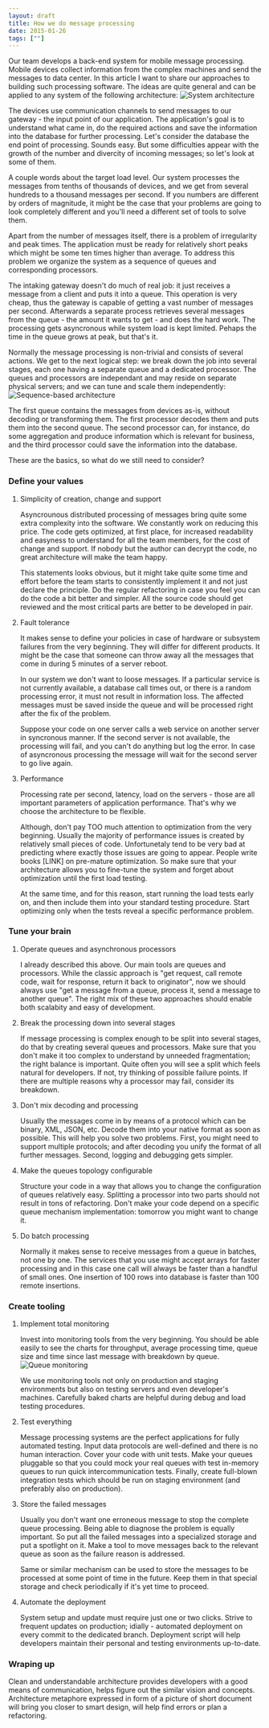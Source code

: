 ```yaml
---
layout: draft
title: How we do message processing
date: 2015-01-26
tags: [""]
---
```


Our team develops a back-end system for mobile message processing. Mobile devices collect information from the complex machines and send the messages to data center. In this article I want to share our approaches to building such processing software. The ideas are quite general and can be applied to any system of the following architecture:
![System architecture](/architecture.jpg)

The devices use communication channels to send messages to our gateway - the input point of our application. The application's goal is to understand what came in, do the required actions and save the information into the database for further processing. Let's consider the database the end point of processing. Sounds easy. But some difficulties appear with the growth of the number and divercity of incoming messages; so let's look at some of them.

A couple words about the target load level. Our system processes the messages from tenths of thousands of devices, and we get from several hundreds to a thousand messages per second. If you numbers are different by orders of magnitude, it might be the case that your problems are going to look completely different and you'll need a different set of tools to solve them.

Apart from the number of messages itself, there is a problem of irregularity and peak times. The application must be ready for relatively short peaks which might be some ten times higher than average. To address this problem we organize the system as a sequence of queues and corresponding processors.

The intaking gateway doesn't do much of real job: it just receives a message from a client and puts it into a queue. This operation is very cheap, thus the gateway is capable of getting a vast number of messages per second. Afterwards a separate process retrieves several messages from the queue - the amount it wants to get - and does the hard work. The processing gets asyncronous while system load is kept limited. Pehaps the time in the queue grows at peak, but that's it.

Normally the message processing is non-trivial and consists of several actions. We get to the next logical step: we break down the job into several stages, each one having a separate queue and a dedicated processor. The queues and processors are independant and may reside on separate physical servers; and we can tune and scale them independently:
![Sequence-based architecture](/sequence.jpg)

The first queue contains the messages from devices as-is, without decoding or transforming them. The first processor decodes them and puts them into the second queue. The second processor can, for instance, do some aggregation and produce information which is relevant for business, and the third processor could save the information into the database.

These are the basics, so what do we still need to consider?

### Define your values

1. Simplicity of creation, change and support

    Asyncrounous distributed processing of messages bring quite some extra complexity into the software. We constantly work on reducing this price. The code gets optimized, at first place, for increased readability and easyness to understand for all the team members, for the cost of change and support. If nobody but the author can decrypt the code, no great architecture will make the team happy.

    This statements looks obvious, but it might take quite some time and effort before the team starts to consistently implement it and not just declare the principle. Do the regular refactoring in case you feel you can do the code a bit better and simpler. All the source code should get reviewed and the most critical parts are better to be developed in pair.

2. Fault tolerance

    It makes sense to define your policies in case of hardware or subsystem failures from the very beginning. They will differ for different products. It might be the case that someone can throw away all the messages that come in during 5 minutes of a server reboot.

    In our system we don't want to loose messages. If a particular service is not currently available, a database call times out, or there is a random processing error, it must not result in information loss. The affected messages must be saved inside the queue and will be processed right after the fix of the problem.

    Suppose your code on one server calls a web service on another server in syncronous manner. If the second server is not available, the processing will fail, and you can't do anything but log the error. In case of asyncronous processing the message will wait for the second server to go live again.

3. Performance

    Processing rate per second, latency, load on the servers - those are all important parameters of application performance. That's why we choose the architecture to be flexible.

    Although, don't pay TOO much attention to optimization from the very beginning. Usually the majority of performance issues is created by relatively small pieces of code. Unfortunetaly tend to be very bad at predicting where exactly those issues are going to appear. People write books [LINK] on pre-mature optimization. So make sure that your architecture allows you to fine-tune the system and forget about optimization until the first load testing.

    At the same time, and for this reason, start running the load tests early on, and then include them into your standard testing procedure. Start optimizing only when the tests reveal a specific performance problem.

### Tune your brain

1. Operate queues and asynchronous processors

    I already described this above. Our main tools are queues and processors. While the classic approach is "get request, call remote code, wait for response, return it back to originator", now we should always use "get a message from a queue, process it, send a message to another queue". The right mix of these two approaches should enable both scalabity and easy of development.

2. Break the processing down into several stages

    If message processing is complex enough to be split into several stages, do that by creating several queues and processors. Make sure that you don't make it too complex to understand by unneeded fragmentation; the right balance is important. Quite often you will see a split which feels natural for developers. If not, try thinking of possible failure points. If there are multiple reasons why a processor may fail, consider its breakdown.

3. Don't mix decoding and processing

    Usually the messages come in by means of a protocol which can be binary, XML, JSON, etc. Decode them into your native format as soon as possible. This will help you solve two problems. First, you might need to support multiple protocols; and after decoding you unify the format of all further messages. Second, logging and debugging gets simpler.

4. Make the queues topology configurable

    Structure your code in a way that allows you to change the configuration of queues relatively easy. Splitting a processor into two parts should not result in tons of refactoring. Don't make your code depend on a specific queue mechanism implementation: tomorrow you might want to change it.

5. Do batch processing

    Normally it makes sense to receive messages from a queue in batches, not one by one. The services that you use might accept arrays for faster processing and in this case one call will always be faster than a handful of small ones. One insertion of 100 rows into database is faster than 100 remote insertions.

### Create tooling

1. Implement total monitoring

    Invest into monitoring tools from the very beginning. You should be able easily to see the charts for throughput, average processing time, queue size and time since last message with breakdown by queue.
![Queue monitoring](/monitoring.jpg)

    We use monitoring tools not only on production and staging environments but also on testing servers and even developer's machines. Carefully baked charts are helpful during debug and load testing procedures.

2. Test everything

    Message processing systems are the perfect applications for fully automated testing. Input data protocols are well-defined and there is no human interaction. Cover your code with unit tests. Make your queues pluggable so that you could mock your real queues with test in-memory queues to run quick intercommunication tests. Finally, create full-blown integration tests which should be run on staging environment (and preferably also on production).

3. Store the failed messages

    Usually you don't want one erroneous message to stop the complete queue processing. Being able to diagnose the problem is equally important. So put all the failed messages into a specialized storage and put a spotlight on it. Make a tool to move messages back to the relevant queue as soon as the failure reason is addressed.

    Same or similar mechanism can be used to store the messages to be processed at some point of time in the future. Keep them in that special storage and check periodically if it's yet time to proceed.

4. Automate the deployment

    System setup and update must require just one or two clicks. Strive to frequent updates on production; idially - automated deployment on every commit to the dedicated branch. Deployment script will help developers maintain their personal and testing environments up-to-date.

### Wraping up

Clean and understandable architecture provides developers with a good means of communication, helps figure out the similar vision and concepts. Architecture metaphore expressed in form of a picture of short document will bring you closer to smart design, will help find errors or plan a refactoring.